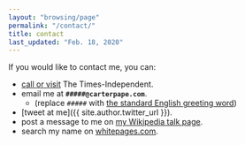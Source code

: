 ```yaml
---
layout: "browsing/page"
permalink: "/contact/"
title: contact
last_updated: "Feb. 18, 2020"
---
```

If you would like to contact me, you can:

* [call or visit](https://moabtimes.com/contact-us/) The Times-Independent.
* email me at **`#####@carterpape.com`**.
    * (replace `#####` with [the standard English greeting word](https://en.wiktionary.org/wiki/hello))
* [tweet at me]({{ site.author.twitter_url }}).
* post a message to me on [my Wikipedia talk page].
* search my name on [whitepages.com].

[my Wikipedia talk page]: https://en.wikipedia.org/w/index.php?title=User_talk:Carterpape&action=edit
[NC State campus directory]: https://directory.ncsu.edu/directory/
[whitepages.com]: https://www.whitepages.com
